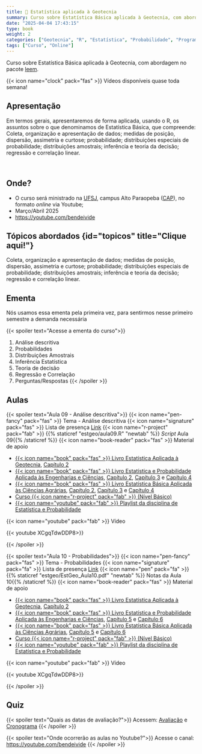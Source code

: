 ```yaml
---
title: 📐 Estatística aplicada à Geotecnia
summary: Curso sobre Estatística Básica aplicada à Geotecnia, com abordagem no pacote [leem](/project/leem/index.html).
date: "2025-04-04 17:43:15"
type: book
weight: 2
categories: ["Geotecnia", "R", "Estatística", "Probabilidade", "Programação"]
tags: ["Curso", "Online"]
---
```


Curso sobre Estatística Básica aplicada à Geotecnia, com abordagem no pacote [leem](/project/leem/index.html).

<!--more-->

{{< icon name="clock" pack="fas" >}} Vídeos disponíveis quase toda semana!

## Apresentação

Em termos gerais, apresentaremos de forma aplicada, usando o R, os assuntos sobre o que denominamos de Estatística Básica, que compreende: Coleta, organização e apresentação de dados; medidas de posição, dispersão, assimetria e curtose; probabilidade; distribuições especiais de probabilidade; distribuições amostrais; inferência e teoria da decisão; regressão e correlação linear.

</br>

<!-- {{< icon name="microphone-alt" pack="fas" >}} Podcast -->

<!-- Em desenvolvimento... -->

## Onde?

- <i class="fas fa-route"></i> O curso será ministrado na [UFSJ](http://ufsj.edu.br/), campus Alto
    Paraopeba ([CAP](http://ufsj.edu.br/cap/)), no formato *online* via Youtube;
- <i class="fas fa-calendar-day"></i> Março/Abril 2025
- <i class="fab fa-youtube"></i> <https://youtube.com/bendeivide>

## <i class="fas fa-map"></i>  Tópicos abordados {id="topicos" title="Clique aqui!"}

Coleta, organização e apresentação de dados; medidas de posição, dispersão, assimetria e curtose; probabilidade; distribuições especiais de probabilidade; distribuições amostrais; inferência e teoria da decisão; regressão e correlação linear.


## Ementa

Nós usamos essa ementa pela primeira vez, para sentirmos nesse primeiro semestre a demanda necessária

{{< spoiler text="Acesse a ementa do curso">}}
01. Análise descritiva
02. Probabilidades
03. Distribuições Amostrais
04. Inferência Estatística
05. Teoria de decisão
06. Regressão e Correlação
07. Perguntas/Respostas
{{< /spoiler >}}


## Aulas

{{< spoiler text="Aula 09 - Análise descritiva">}}
{{< icon name="pen-fancy" pack="fas" >}} Tema - Análise descritiva
{{< icon name="signature" pack="fas" >}} Lista de presença [Link](https://forms.gle/SaN4dHiXZhMM4TSd7)
{{< icon name="r-project" pack="fab" >}} {{% staticref "estgeo/aula09.R" "newtab" %}} *Script* Aula 09{{% /staticref %}}
{{< icon name="book-reader" pack="fas" >}} Material de apoio
   - [{{< icon name="book" pack="fas" >}} Livro Estatística Aplicada à Geotecnia](https://bendeivide.github.io/book-estgeo/), [Capítulo 2](https://bendeivide.github.io/book-estgeo/cap02.html)
   - [{{< icon name="book" pack="fas" >}} Livro Estatística e Probabilidade Aplicada às Engenharias e Ciências](https://bendeivide.github.io/book-epaec/), [Capítulo 2](https://bendeivide.github.io/book-epaec/cap02.html), [Capítulo 3](https://bendeivide.github.io/book-epaec/cap03.html) e [Capítulo 4](https://bendeivide.github.io/book-epaec/cap04.html)
   - [{{< icon name="book" pack="fas" >}} Livro Estatística Básica Aplicada às Ciências Agrárias](https://bendeivide.github.io/book-epaec/), [Capítulo 2](https://bendeivide.github.io/book-estbasica/cap02.html), [Capítulo 3](https://bendeivide.github.io/book-estbasica/cap03.html) e [Capítulo 4](https://bendeivide.github.io/book-estbasica/cap04.html)
   - [<i class="fas fa-chalkboard-teacher"></i>  Curso {{< icon name="r-project" pack="fab" >}} (Nível Básico)](https://bendeivide.github.io/courses/cursor/nbasico/)
   - [{{< icon name="youtube" pack="fab" >}} Playlist da disciplina de Estatística e Probabilidade](https://www.youtube.com/watch?v=HSwb29EvCv8&list=PL-20Z1XFWKR2GatfNSFOwfRvPreZ-nW0D)

{{< icon name="youtube" pack="fab" >}} Vídeo

{{< youtube  XCgqTdwDDP8>}}
<br/>

{{< /spoiler >}}

{{< spoiler text="Aula 10 - Probabilidades">}}
{{< icon name="pen-fancy" pack="fas" >}} Tema - Probabilidades
{{< icon name="signature" pack="fa" >}} Lista de presença [Link](https://forms.gle/Uu6cHU7jdSw4n5Cp8)
{{< icon name="pen" pack="fa" >}} {{% staticref "estgeo/EstGeo_Aula10.pdf" "newtab" %}} Notas da Aula 10{{% /staticref %}}
{{< icon name="book-reader" pack="fas" >}} Material de apoio
   - [{{< icon name="book" pack="fas" >}} Livro Estatística Aplicada à Geotecnia](https://bendeivide.github.io/book-estgeo/), [Capítulo 2](https://bendeivide.github.io/book-estgeo/cap02.html)
   - [{{< icon name="book" pack="fas" >}} Livro Estatística e Probabilidade Aplicada às Engenharias e Ciências](https://bendeivide.github.io/book-epaec/), [Capítulo 5](https://bendeivide.github.io/book-epaec/cap05.html) e [Capítulo 6](https://bendeivide.github.io/book-epaec/cap06.html) 
   - [{{< icon name="book" pack="fas" >}} Livro Estatística Básica Aplicada às Ciências Agrárias](https://bendeivide.github.io/book-epaec/), [Capítulo 5](https://bendeivide.github.io/book-estbasica/cap05.html) e  [Capítulo 6](https://bendeivide.github.io/book-estbasica/cap06.html) 
   - [<i class="fas fa-chalkboard-teacher"></i>  Curso {{< icon name="r-project" pack="fab" >}} (Nível Básico)](https://bendeivide.github.io/courses/cursor/nbasico/)
   - [{{< icon name="youtube" pack="fab" >}} Playlist da disciplina de Estatística e Probabilidade](https://www.youtube.com/watch?v=HSwb29EvCv8&list=PL-20Z1XFWKR2GatfNSFOwfRvPreZ-nW0D)

{{< icon name="youtube" pack="fab" >}} Vídeo

{{< youtube  XCgqTdwDDP8>}}
<br/>

{{< /spoiler >}}


## Quiz

{{< spoiler text="Quais as datas de avaliação?">}}
Acessem: [Avaliação](#avaliacao) e [Cronograma](#cronograma)
{{< /spoiler >}}

{{< spoiler text="Onde ocorrerão as aulas no Youtube?">}}
Acesse o canal: <https://youtube.com/bendeivide>
{{< /spoiler >}}
